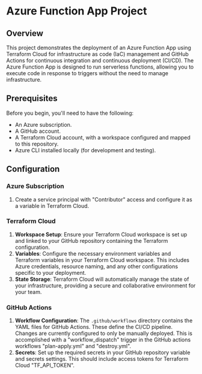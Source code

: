 # Azure Function App Project

## Overview

This project demonstrates the deployment of an Azure Function App using Terraform Cloud for infrastructure as code (IaC) management and GitHub Actions for continuous integration and continuous deployment (CI/CD). The Azure Function App is designed to run serverless functions, allowing you to execute code in response to triggers without the need to manage infrastructure.

## Prerequisites

Before you begin, you'll need to have the following:

- An Azure subscription.
- A GitHub account.
- A Terraform Cloud account, with a workspace configured and mapped to this repository.
- Azure CLI installed locally (for development and testing).

## Configuration

### Azure Subscription
1. Create a service principal with "Contributor" access and configure it as a variable in Terraform Cloud.

### Terraform Cloud

1. **Workspace Setup**: Ensure your Terraform Cloud workspace is set up and linked to your GitHub repository containing the Terraform configuration.
2. **Variables**: Configure the necessary environment variables and Terraform variables in your Terraform Cloud workspace. This includes Azure credentials, resource naming, and any other configurations specific to your deployment.
3. **State Storage**: Terraform Cloud will automatically manage the state of your infrastructure, providing a secure and collaborative environment for your team.

### GitHub Actions

1. **Workflow Configuration**: The `.github/workflows` directory contains the YAML files for GitHub Actions. These define the CI/CD pipeline. Changes are currently configured to only be manually deployed.  This is accomplished with a "workflow_dispatch" trigger in the GitHub actions workflows "plan-apply.yml" and "destroy.yml". 
2. **Secrets**: Set up the required secrets in your GitHub repository variable and secrets settings. This should include access tokens for Terraform Cloud "TF_API_TOKEN".